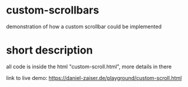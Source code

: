 # custom-scrollbars
demonstration of how a custom scrollbar could be implemented

# short description
all code is inside the html "custom-scroll.html", more details in there

link to live demo: https://daniel-zaiser.de/playground/custom-scroll.html
